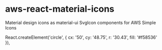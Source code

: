 # aws-react-material-icons
Material design icons as material-ui SvgIcon components for AWS Simple Icons


<circle cx="50" cy="48.75" r="30.43" fill="#f58536"/>

React.createElement('circle', { cx: '50', cy: '48.75', r: '30.43', fill: '#f58536' }),